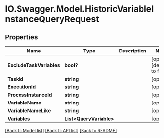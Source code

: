 # IO.Swagger.Model.HistoricVariableInstanceQueryRequest
## Properties

Name | Type | Description | Notes
------------ | ------------- | ------------- | -------------
**ExcludeTaskVariables** | **bool?** |  | [optional] [default to false]
**TaskId** | **string** |  | [optional] 
**ExecutionId** | **string** |  | [optional] 
**ProcessInstanceId** | **string** |  | [optional] 
**VariableName** | **string** |  | [optional] 
**VariableNameLike** | **string** |  | [optional] 
**Variables** | [**List&lt;QueryVariable&gt;**](QueryVariable.md) |  | [optional] 

[[Back to Model list]](../README.md#documentation-for-models) [[Back to API list]](../README.md#documentation-for-api-endpoints) [[Back to README]](../README.md)

